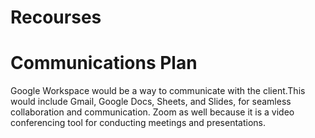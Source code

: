 # Recourses
<h1>Communications Plan</h1>
Google Workspace would be a way to communicate with the client.This would include Gmail, Google Docs, Sheets, and Slides, for seamless collaboration and communication.
Zoom as well because it is a video conferencing tool for conducting meetings and presentations.
